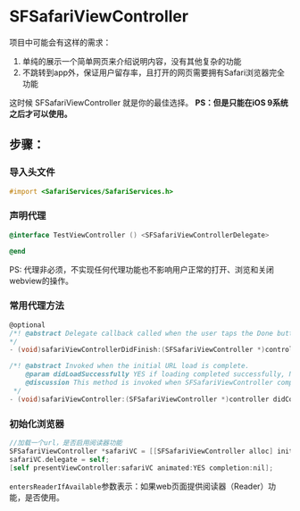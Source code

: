 # SFSafariViewController
项目中可能会有这样的需求：
1. 单纯的展示一个简单网页来介绍说明内容，没有其他复杂的功能
2. 不跳转到app外，保证用户留存率，且打开的网页需要拥有Safari浏览器完全功能

这时候 SFSafariViewController 就是你的最佳选择。 **PS：但是只能在iOS 9系统之后才可以使用。**

## 步骤：
### 导入头文件
```objective-c
#import <SafariServices/SafariServices.h>
```

### 声明代理
```objective-c
@interface TestViewController () <SFSafariViewControllerDelegate>

@end
```

PS: 代理非必须，不实现任何代理功能也不影响用户正常的打开、浏览和关闭webview的操作。

### 常用代理方法
```objective-c
@optional
/*! @abstract Delegate callback called when the user taps the Done button. Upon this call, the view controller is dismissed modally. 
*/
- (void)safariViewControllerDidFinish:(SFSafariViewController *)controller;

/*! @abstract Invoked when the initial URL load is complete.
    @param didLoadSuccessfully YES if loading completed successfully, NO if loading failed.
    @discussion This method is invoked when SFSafariViewController completes the loading of the URL that you pass to its initializer. It is not invoked for any subsequent page loads in the same SFSafariViewController instance.
 */
- (void)safariViewController:(SFSafariViewController *)controller didCompleteInitialLoad:(BOOL)didLoadSuccessfully;
```

### 初始化浏览器
```objective-c
//加载一个url，是否启用阅读器功能
SFSafariViewController *safariVC = [[SFSafariViewController alloc] initWithURL:[NSURL URLWithString:@"https://www.baidu.com"] entersReaderIfAvailable:YES];
safariVC.delegate = self;
[self presentViewController:safariVC animated:YES completion:nil];
```
`entersReaderIfAvailable`参数表示：如果web页面提供阅读器（Reader）功能，是否使用。

